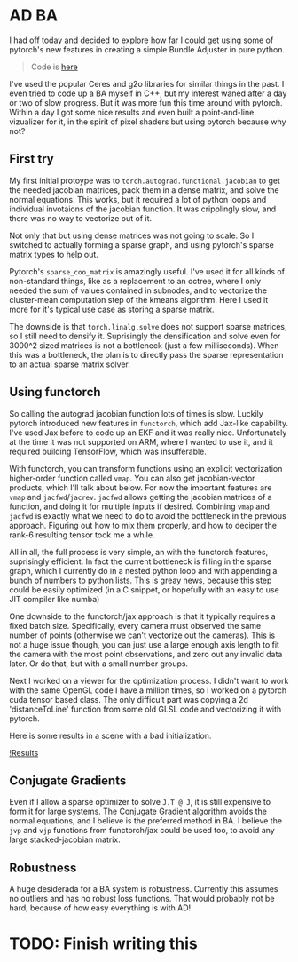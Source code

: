 # AD BA

I had off today and decided to explore how far I could get using some of pytorch's new features in creating a simple Bundle Adjuster in pure python.

 > Code is [here](https://github.com/steplee/steplee.github.io/tree/master/extraPages/adba)

I've used the popular Ceres and g2o libraries for similar things in the past.
I even tried to code up a BA myself in C++, but my interest waned after a day or two of slow progress.
But it was more fun this time around with pytorch. Within a day I got some nice results and even built a point-and-line vizualizer for it, in the spirit of pixel shaders but using pytorch because why not?

## First try
My first initial protoype was to `torch.autograd.functional.jacobian` to get the needed jacobian matrices, pack them in a dense matrix, and solve the normal equations.
This works, but it required a lot of python loops and individual invotaions of the jacobian function. It was cripplingly slow, and there was no way to vectorize out of it.

Not only that but using dense matrices was not going to scale. So I switched to actually forming a sparse graph, and using pytorch's sparse matrix types to help out.

Pytorch's `sparse_coo_matrix` is amazingly useful. I've used it for all kinds of non-standard things, like as a replacement to an octree, where I only needed the sum of values contained in subnodes, and to vectorize the cluster-mean computation step of the kmeans algorithm. Here I used it more for it's typical use case as storing a sparse matrix.

The downside is that `torch.linalg.solve` does not support sparse matrices, so I still need to densify it. Suprisingly the densification and solve even for 3000^2 sized matrices is not a bottleneck (just a few milliseconds).
When this was a bottleneck, the plan is to directly pass the sparse representation to an actual sparse matrix solver.

## Using functorch
So calling the autograd jacobian function lots of times is slow. Luckily pytorch introduced new features in `functorch`, which add Jax-like capability. I've used Jax before to code up an EKF and it was really nice. Unfortunately at the time it was not supported on ARM, where I wanted to use it, and it required building TensorFlow, which was insufferable.

With functorch, you can transform functions using an explicit vectorization higher-order function called `vmap`. You can also get jacobian-vector products, which I'll talk about below. For now the important features are `vmap` and `jacfwd`/`jacrev`. `jacfwd` allows getting the jacobian matrices of a function, and doing it for multiple inputs if desired. Combining `vmap` and `jacfwd` is exactly what we need to do to avoid the bottleneck in the previous approach. Figuring out how to mix them properly, and how to deciper the rank-6 resulting tensor took me a while.

All in all, the full process is very simple, an with the functorch features, suprisingly efficient.
In fact the current bottleneck is filling in the sparse graph, which I currently do in a nested python loop and with appending a bunch of numbers to python lists.
This is greay news, because this step could be easily optimized (in a C snippet, or hopefully with an easy to use JIT compiler like numba)

One downside to the functorch/jax approach is that it typically requires a fixed batch size. Specifically, every camera must observed the same number of points (otherwise we can't vectorize out the cameras). This is not a huge issue though, you can just use a large enough axis length to fit the camera with the most point observations, and zero out any invalid data later. Or do that, but with a small number groups.

Next I worked on a viewer for the optimization process. I didn't want to work with the same OpenGL code I have a million times, so I worked on a pytorch cuda tensor based class. The only difficult part was copying a 2d 'distanceToLine' function from some old GLSL code and vectorizing it with pytorch.

Here is some results in a scene with a bad initialization.

[!Results](/res/adba/steps.gif)


## Conjugate Gradients

Even if I allow a sparse optimizer to solve `J.T @ J`, it is still expensive to form it for large systems. The Conjugate Gradient algorithm avoids the normal equations, and I believe is the preferred method in BA.
I believe the `jvp` and `vjp` functions from functorch/jax could be used too, to avoid any large stacked-jacobian matrix.

## Robustness
A huge desiderada for a BA system is robustness. Currently this assumes no outliers and has no robust loss functions. That would probably not be hard, because of how easy everything is with AD!

# TODO: Finish writing this
